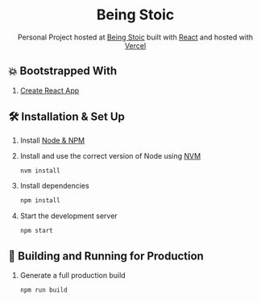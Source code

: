 <h1 align="center">
  Being Stoic
</h1>
<p align="center">
  Personal Project hosted at <a href="https://being-stoic.now.sh/#/" target="_blank">Being Stoic</a> built with <a href="https://reactjs.org/" target="_blank">React</a> and hosted with <a href="http://vercel.com/" target="_blank">Vercel</a>
</p>


## 💥 Bootstrapped With

 1. [Create React App](https://create-react-app.dev/docs/getting-started/)
 
 
## 🛠 Installation & Set Up

1. Install [Node & NPM](https://nodejs.org/en/download/)

2. Install and use the correct version of Node using [NVM](https://github.com/nvm-sh/nvm)

   ```sh
   nvm install
   ```

3. Install dependencies

   ```sh
   npm install
   ```

4. Start the development server

   ```sh
   npm start
   ```

## 🚀 Building and Running for Production

1. Generate a full production build

   ```sh
   npm run build
   ```

